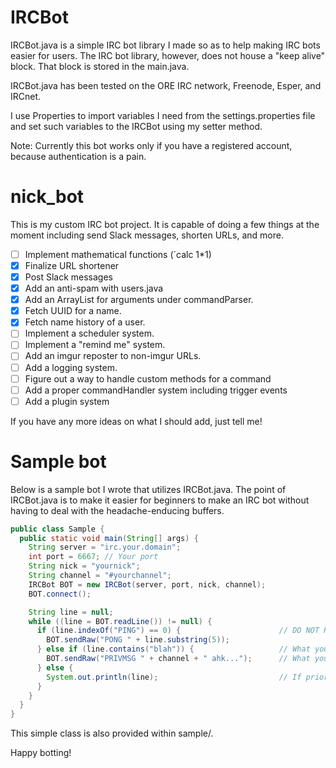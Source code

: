 # IRCBot

IRCBot.java is a simple IRC bot library I made so as to help making IRC bots easier for users. The IRC bot library, however, does not house a "keep alive" block. That block is stored in the main.java.

IRCBot.java has been tested on the ORE IRC network, Freenode, Esper, and IRCnet.

I use Properties to import variables I need from the settings.properties file and set such variables to the IRCBot using my setter method.

Note: Currently this bot works only if you have a registered account, because authentication is a pain.

# nick_bot

This is my custom IRC bot project. It is capable of doing a few things at the moment including send Slack messages, shorten URLs, and more.

- [ ] Implement mathematical functions (`calc 1*1)
- [X] Finalize URL shortener
- [X] Post Slack messages
- [X] Add an anti-spam with users.java
- [X] Add an ArrayList for arguments under commandParser.
- [X] Fetch UUID for a name.
- [X] Fetch name history of a user.
- [ ] Implement a scheduler system.
- [ ] Implement a "remind me" system.
- [ ] Add an imgur reposter to non-imgur URLs.
- [ ] Add a logging system.
- [ ] Figure out a way to handle custom methods for a command
- [ ] Add a proper commandHandler system including trigger events
- [ ] Add a plugin system

If you have any more ideas on what I should add, just tell me!

# Sample bot

Below is a sample bot I wrote that utilizes IRCBot.java. The point of IRCBot.java is to make it easier for beginners to make an IRC bot without having to deal with the headache-enducing buffers.

```java
public class Sample {
  public static void main(String[] args) {
    String server = "irc.your.domain";
    int port = 6667; // Your port
    String nick = "yournick";
    String channel = "#yourchannel";
    IRCBot BOT = new IRCBot(server, port, nick, channel);
    BOT.connect();

    String line = null;
    while ((line = BOT.readLine()) != null) {
      if (line.indexOf("PING") == 0) {                      // DO NOT REMOVE - Keep alive statement
        BOT.sendRaw("PONG " + line.substring(5));
      } else if (line.contains("blah")) {                   // What your bot is listening to
        BOT.sendRaw("PRIVMSG " + channel + " ahk...");      // What your bot responds with
      } else {
        System.out.println(line);                           // If prior conditions are not met, print (not necessary)
      }
    }
  }
}
```

This simple class is also provided within sample/.

Happy botting!
